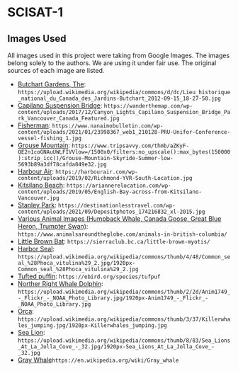 # SCISAT-1

## Images Used

All images used in this project were taking from Google Images. The images belong solely to the authors. We are using it under fair use. The original sources of each image are listed.

- [Butchart Gardens, The](https://upload.wikimedia.org/wikipedia/commons/d/dc/Lieu_historique_national_du_Canada_des_Jardins-Butchart_2012-09-15_18-27-50.jpg): `https://upload.wikimedia.org/wikipedia/commons/d/dc/Lieu_historique_national_du_Canada_des_Jardins-Butchart_2012-09-15_18-27-50.jpg`
- [Capilano Suspension Bridge](https://wanderthemap.com/wp-content/uploads/2017/12/Canyon_Lights_Capilano_Suspension_Bridge_Park_Vancouver_Canada_Featured.jpg): `https://wanderthemap.com/wp-content/uploads/2017/12/Canyon_Lights_Capilano_Suspension_Bridge_Park_Vancouver_Canada_Featured.jpg`
- [Fisherman](https://www.nanaimobulletin.com/wp-content/uploads/2021/01/23998367_web1_210128-PRU-Unifor-Conference-vessel-fishing_1.jpg): `https://www.nanaimobulletin.com/wp-content/uploads/2021/01/23998367_web1_210128-PRU-Unifor-Conference-vessel-fishing_1.jpg`
- [Grouse Mountain](<https://www.tripsavvy.com/thmb/aZKyF-QE2n1coGNAuUWLFIVVlow=/1500x0/filters:no_upscale():max_bytes(150000):strip_icc()/Grouse-Mountain-Skyride-Summer-low-5693b89a3df78cafda849e32.jpg>): `https://www.tripsavvy.com/thmb/aZKyF-QE2n1coGNAuUWLFIVVlow=/1500x0/filters:no_upscale():max_bytes(150000):strip_icc()/Grouse-Mountain-Skyride-Summer-low-5693b89a3df78cafda849e32.jpg`
- [Harbour Air](https://harbourair.com/wp-content/uploads/2019/02/Richmond-YVR-South-Location.jpg): `https://harbourair.com/wp-content/uploads/2019/02/Richmond-YVR-South-Location.jpg`
- [Kitsilano Beach](https://ariannerelocation.com/wp-content/uploads/2019/05/English-Bay-across-from-Kitsilano-Vancouver.jpg): `https://ariannerelocation.com/wp-content/uploads/2019/05/English-Bay-across-from-Kitsilano-Vancouver.jpg`
- [Stanley Park](https://destinationlesstravel.com/wp-content/uploads/2021/09/Depositphotos_174216832_xl-2015.jpg): `https://destinationlesstravel.com/wp-content/uploads/2021/09/Depositphotos_174216832_xl-2015.jpg`
- [Various Animal Images (Humpback Whale, Canada Goose, Great Blue Heron, Trumpter Swan)](https://www.animalsaroundtheglobe.com/animals-in-british-columbia/): `https://www.animalsaroundtheglobe.com/animals-in-british-columbia/`
- [Little Brown Bat](https://sierraclub.bc.ca/little-brown-myotis/): `https://sierraclub.bc.ca/little-brown-myotis/`
- [Harbor Seal](https://upload.wikimedia.org/wikipedia/commons/thumb/4/48/Common_seal_%28Phoca_vitulina%29_2.jpg/1920px-Common_seal_%28Phoca_vitulina%29_2.jpg): `https://upload.wikimedia.org/wikipedia/commons/thumb/4/48/Common_seal_%28Phoca_vitulina%29_2.jpg/1920px-Common_seal_%28Phoca_vitulina%29_2.jpg`
- [Tufted puffin](https://ebird.org/species/tufpuf): `https://ebird.org/species/tufpuf`
- [Norther Right Whale Dolphin](https://upload.wikimedia.org/wikipedia/commons/thumb/2/2d/Anim1749_-_Flickr_-_NOAA_Photo_Library.jpg/1920px-Anim1749_-_Flickr_-_NOAA_Photo_Library.jpg): `https://upload.wikimedia.org/wikipedia/commons/thumb/2/2d/Anim1749_-_Flickr_-_NOAA_Photo_Library.jpg/1920px-Anim1749_-_Flickr_-_NOAA_Photo_Library.jpg`
- [Orca](https://upload.wikimedia.org/wikipedia/commons/thumb/3/37/Killerwhales_jumping.jpg/1920px-Killerwhales_jumping.jpg): `https://upload.wikimedia.org/wikipedia/commons/thumb/3/37/Killerwhales_jumping.jpg/1920px-Killerwhales_jumping.jpg`
- [Sea Lion](https://upload.wikimedia.org/wikipedia/commons/thumb/8/83/Sea_Lions_At_La_Jolla_Cove_-_32.jpg/1920px-Sea_Lions_At_La_Jolla_Cove_-_32.jpg): `https://upload.wikimedia.org/wikipedia/commons/thumb/8/83/Sea_Lions_At_La_Jolla_Cove_-_32.jpg/1920px-Sea_Lions_At_La_Jolla_Cove_-_32.jpg`
- [Gray Whale](https://en.wikipedia.org/wiki/Gray_whale)`https://en.wikipedia.org/wiki/Gray_whale`